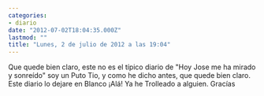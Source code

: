 ```yaml
---
categories:
- diario
date: "2012-07-02T18:04:35.000Z"
lastmod: ""
title: "Lunes, 2 de julio de 2012 a las 19:04"
---
```


Que quede bien claro, este no es el tí­pico diario de "Hoy Jose me ha mirado y sonreí­do" soy un Puto Tio, y como he dicho antes, que quede bien claro. Este diario lo dejare en Blanco ¡Alá! Ya he Trolleado a alguien. Grací­as